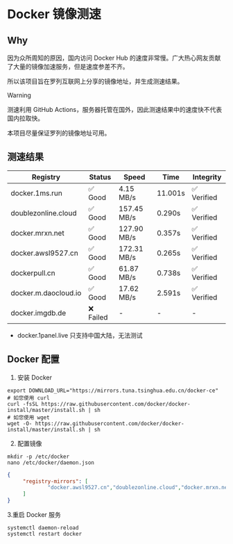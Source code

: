 # Docker 镜像测速

## Why

因为众所周知的原因，国内访问 Docker Hub 的速度非常慢。广大热心网友贡献了大量的镜像加速服务，但是速度参差不齐。


所以该项目旨在罗列互联网上分享的镜像地址，并生成测速结果。

> [!WARNING]
> 测速利用 GitHub Actions，服务器托管在国外，因此测速结果中的速度快不代表国内拉取快。
>

本项目尽量保证罗列的镜像地址可用。

## 测速结果

| Registry | Status | Speed | Time | Integrity |
|----------|--------|-------|------|-----------|
| docker.1ms.run | ✅ Good | 4.15 MB/s | 11.001s | ✅ Verified |
| doublezonline.cloud | ✅ Good | 157.45 MB/s | 0.290s | ✅ Verified |
| docker.mrxn.net | ✅ Good | 127.90 MB/s | 0.357s | ✅ Verified |
| docker.awsl9527.cn | ✅ Good | 172.31 MB/s | 0.265s | ✅ Verified |
| dockerpull.cn | ✅ Good | 61.87 MB/s | 0.738s | ✅ Verified |
| docker.m.daocloud.io | ✅ Good | 17.62 MB/s | 2.591s | ✅ Verified |
| docker.imgdb.de | ❌ Failed | - | - | - |

- docker.1panel.live 只支持中国大陆，无法测试

## Docker 配置

1. 安装 Docker
```shell
export DOWNLOAD_URL="https://mirrors.tuna.tsinghua.edu.cn/docker-ce"
# 如您使用 curl
curl -fsSL https://raw.githubusercontent.com/docker/docker-install/master/install.sh | sh
# 如您使用 wget
wget -O- https://raw.githubusercontent.com/docker/docker-install/master/install.sh | sh
```

2. 配置镜像

```shell
mkdir -p /etc/docker
nano /etc/docker/daemon.json
```

```json
{
     "registry-mirrors": [
             "docker.awsl9527.cn","doublezonline.cloud","docker.mrxn.net"
     ]
}
```

 3.重启 Docker 服务
```shell
systemctl daemon-reload
systemctl restart docker
```

